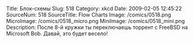 Title: Блок-схемы 
Slug: 518 
Category: xkcd 
Date: 2009-02-05 12:45:22 
SourceNum: 518 
SourceTitle: Flow Charts 
Image: /comics/0518.png 
MicroImage: /comics/0518_micro.png 
MiniImage: /comics/0518_mini.png 
Description: После 8-й кружки ты переключаешь торрент с FreeBSD на Microsoft Bob. Давай, это будет весело! 

